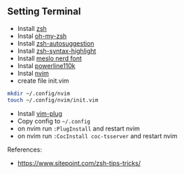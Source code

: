 ## Setting Terminal
- Install [zsh](https://github.com/ohmyzsh/ohmyzsh/wiki/Installing-ZSH)
- Instal [oh-my-zsh](https://ohmyz.sh/#install)
- Install [zsh-autosuggestion](https://github.com/zsh-users/zsh-autosuggestions/blob/master/INSTALL.md#oh-my-zsh)
- Install [zsh-syntax-highlight](https://github.com/zsh-users/zsh-syntax-highlighting/blob/master/INSTALL.md)
- Install [meslo nerd font](https://github.com/romkatv/powerlevel10k)
- Instal [powerline110k](https://github.com/romkatv/powerlevel10k)
- Instal [nvim](https://github.com/neovim/neovim)
- create file init.vim
```bash
mkdir ~/.config/nvim
touch ~/.config/nvim/init.vim
```
- Install [vim-plug](https://github.com/junegunn/vim-plug)
- Copy config to `~/.config`
- on nvim run `:PlugInstall` and restart nvim 
- on nvim run `:CocInstall coc-tsserver` and restart nvim 

References:
- https://www.sitepoint.com/zsh-tips-tricks/

